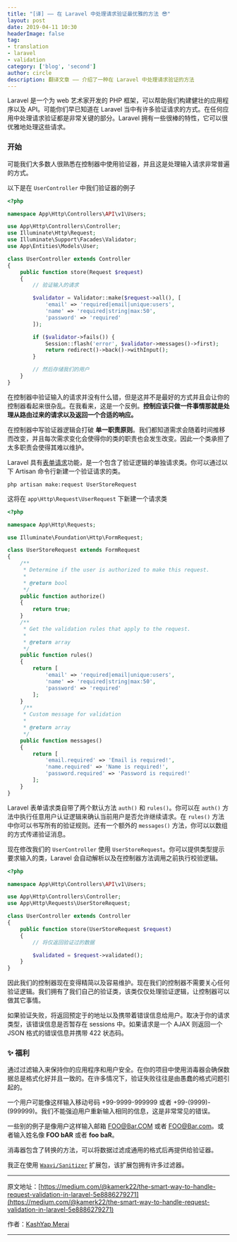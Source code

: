 ```yaml
---
title: "[译] —— 在 Laravel 中处理请求验证最优雅的方法 😎"
layout: post
date: 2019-04-11 10:30
headerImage: false
tag:
- translation
- laravel
- validation
category: ['blog', 'second']
author: circle
description: 翻译文章 —— 介绍了一种在 Laravel 中处理请求验证的方法
---
```


Laravel 是一个为 web 艺术家开发的 PHP 框架，可以帮助我们构建健壮的应用程序以及 API。可能你们早已知道在 Laravel 当中有许多验证请求的方式。在任何应用中处理请求验证都是非常关键的部分。Laravel 拥有一些很棒的特性，它可以很优雅地处理这些请求。

### 开始

可能我们大多数人很熟悉在控制器中使用验证器，并且这是处理输入请求非常普遍的方式。

以下是在 `UserController` 中我们验证器的例子

```php
<?php

namespace App\Http\Controllers\API\v1\Users;

use App\Http\Controllers\Controller;
use Illuminate\Http\Request;
use Illuminate\Support\Facades\Validator;
use App\Entities\Models\User;

class UserController extends Controller
{
    public function store(Request $request)
    {
        // 验证输入的请求

        $validator = Validator::make($request->all(), [
            'email' => 'required|email|unique:users',
            'name' => 'required|string|max:50',
            'password' => 'required'
        ]);

        if ($validator->fails()) {
            Session::flash('error', $validator->messages()->first);
            return redirect()->back()->withInput();
        }

        // 然后存储我们的用户
    }
}
```

在控制器中验证输入的请求并没有什么错，但是这并不是最好的方式并且会让你的控制器看起来很杂乱。在我看来，这是一个反例。**控制应该只做一件事情那就是处理从路由过来的请求以及返回一个合适的响应。**

在控制器中写验证器逻辑会打破 **单一职责原则**。我们都知道需求会随着时间推移而改变，并且每次需求变化会使得你的类的职责也会发生改变。因此一个类承担了太多职责会使得其难以维护。

Laravel 具有[表单请求][1]功能，是一个包含了验证逻辑的单独请求类。你可以通过以下 Artisan 命令行新建一个验证请求的类。

```shell
php artisan make:request UserStoreRequest
```

这将在 `app\Http\Request\UserRequest` 下新建一个请求类

```php
<?php

namespace App\Http\Requests;

use Illuminate\Foundation\Http\FormRequest;

class UserStoreRequest extends FormRequest
{
    /**
     * Determine if the user is authorized to make this request.
     *
     * @return bool
     */
    public function authorize()
    {
        return true;
    }
    /**
     * Get the validation rules that apply to the request.
     *
     * @return array
     */
    public function rules()
    {
        return [
            'email' => 'required|email|unique:users',
            'name' => 'required|string|max:50',
            'password' => 'required'
        ];
    }
     /**
     * Custom message for validation
     *
     * @return array
     */
    public function messages()
    {
        return [
            'email.required' => 'Email is required!',
            'name.required' => 'Name is required!',
            'password.required' => 'Password is required!'
        ];
    }
}
```

Laravel 表单请求类自带了两个默认方法 `auth()` 和 `rules()`。你可以在 `auth()` 方法中执行任意用户认证逻辑来确认当前用户是否允许继续请求。在 `rules()` 方法中你可以书写所有的验证规则。还有一个额外的 `messages()` 方法，你可以以数组的方式传递验证消息。

现在修改我们的 `UserController` 使用 `UserStoreRequest`。你可以提供类型提示要求输入的类，Laravel 会自动解析以及在控制器方法调用之前执行校验逻辑。

```php
<?php

namespace App\Http\Controllers\API\v1\Users;

use App\Http\Controllers\Controller;
use App\Http\Requests\UserStoreRequest;

class UserController extends Controller
{
    public function store(UserStoreRequest $request)
    {
        // 将仅返回验证过的数据

        $validated = $request->validated();
    }
}
```

因此我们的控制器现在变得精简以及容易维护。现在我们的控制器不需要关心任何验证逻辑。我们拥有了我们自己的验证类，该类仅仅处理验证逻辑，让控制器可以做其它事情。

如果验证失败，将返回预定于的地址以及携带着错误信息给用户。取决于你的请求类型，该错误信息是否暂存在 sessions 中。如果请求是一个 AJAX 则返回一个 JSON 格式的错误信息并携带 422 状态码。

### ✨ 福利

通过过滤输入来保持你的应用程序和用户安全。在你的项目中使用消毒器会确保数据总是格式化好并且一致的。在许多情况下，验证失败往往是由愚蠢的格式问题引起的。

一个用户可能像这样输入移动号码 +99-9999-999999 或者 +99-(9999)-(999999)。我们不能强迫用户重新输入相同的信息，这是非常常见的错误。

一些别的例子是像用户这样输入邮箱 FOO@Bar.COM 或者 FOO@Bar.com。或者输入姓名像 **FOO bAR** 或者 **foo baR**。

消毒器包含了转换的方法，可以将数据过滤成通用的格式后再提供给验证器。

我正在使用 [`Waavi/Sanitizer`][2] 扩展包，该扩展包拥有许多过滤器。

---
原文地址：[https://medium.com/@kamerk22/the-smart-way-to-handle-request-validation-in-laravel-5e8886279271](https://medium.com/@kamerk22/the-smart-way-to-handle-request-validation-in-laravel-5e8886279271)

作者：[KashYap Merai](https://medium.com/@kamerk22)

---

[1]: https://laravel.com/docs/5.6/validation#form-request-validation
[2]: https://github.com/Waavi/Sanitizer
